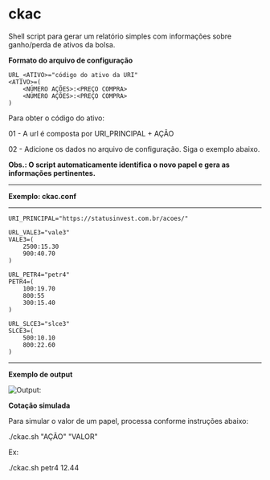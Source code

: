 # ckac
Shell script para gerar um relatório simples com informações sobre ganho/perda de ativos da bolsa.

**Formato do arquivo de configuração**

	URL_<ATIVO>="código do ativo da URI"
	<ATIVO>=(
		<NÚMERO AÇÕES>:<PREÇO COMPRA>
		<NÚMERO AÇÕES>:<PREÇO COMPRA>
	)

Para obter o código do ativo:

01 - A url é composta por URI_PRINCIPAL + AÇÃO

02 - Adicione os dados no arquivo de configuração. Siga o exemplo abaixo.

**Obs.: O script automaticamente identifica o novo papel e gera as informações pertinentes.**

----

**Exemplo: ckac.conf**

----
	URI_PRINCIPAL="https://statusinvest.com.br/acoes/"

	URL_VALE3="vale3"
	VALE3=(
		2500:15.30
		900:40.70
	)

	URL_PETR4="petr4"
	PETR4=(
		100:19.70
		800:55
		300:15.40
	)

	URL_SLCE3="slce3"
	SLCE3=(
		500:10.10
		800:22.60
	)

----

**Exemplo de output**

![Output:](https://i.pstorage.space/i/wK2PelAe0/original_01.png)

**Cotação simulada**

Para simular o valor de um papel, processa conforme instruções abaixo:

./ckac.sh "AÇÃO" "VALOR"

Ex:

./ckac.sh petr4 12.44
